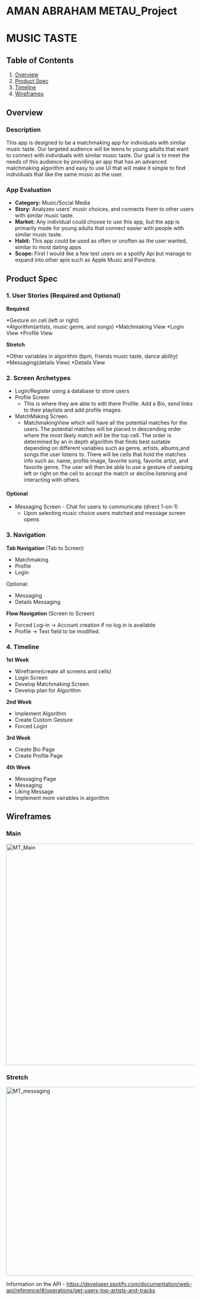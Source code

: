 #  AMAN ABRAHAM  METAU_Project

# MUSIC TASTE

## Table of Contents
1. [Overview](#Overview)
1. [Product Spec](#Product-Spec)
1. [Timeline](#Timeline)
1. [Wireframes](#Wireframes)

## Overview
### Description
This app is designed to be a matchmaking app for individuals with similar music taste. Our targeted audience will be teens to young adults that want to connect with individuals with similar music taste. Our goal is to meet the needs of this audience by providing an app that has an advanced matchmaking algorithm and easy to use UI that will make it simple to find individuals that like the same music as the user.



### App Evaluation
- **Category:** Music/Social Media
- **Story:** Analyzes users' music choices, and connects them to other users with similar music taste.
- **Market:** Any individual could choose to use this app, but the app is primarily made for young adults that connect easier with people with similar music taste. 
- **Habit:** This app could be used as often or unoften as the user wanted, similar to most dating apps
- **Scope:** First I would like a few test users on a spotify Api but manage to expand into other apis such as Apple Music and Pandora. 

## Product Spec
### 1. User Stories (Required and Optional)

**Required**

*Gesture on cell (left or right)  
*Algorithm(artists, music genre, and songs)
*Matchmaking View
*Login View
*Profile View


**Stretch**

*Other variables in algorithm (bpm, friends music taste, dance ability) 
*Messaging(details View)
*Details View


### 2. Screen Archetypes

* Login/Register using a database to store users
* Profile Screen 
   *  This is where they are able to edit there Profile. Add a Bio, send links to their playlists and add profile images.
* MatchMaking Screen.
   * MatchmakingView which will have all the potential matches for the users. The potential matches will be placed in descending order where the most likely match will be the top cell. The order is determined by an in depth algorithm that finds best suitable depending on different variables such as genre, artists, albums,and songs the user listens to. There will be cells that hold the matches info such as: name, profile image, favorite song, favorite artist, and favorite genre. The user will then be able to use a gesture of swiping left or right on the cell to accept the match or decline.listening and interacting with others.

#### Optional
* Messaging Screen - Chat for users to communicate (direct 1-on-1)
   * Upon selecting music choice users matched and message screen opens

### 3. Navigation

**Tab Navigation** (Tab to Screen)

* Matchmaking
* Profile
* Login

Optional:
* Messaging
* Details Messaging

**Flow Navigation** (Screen to Screen)
* Forced Log-in -> Account creation if no log in is available
* Profile -> Text field to be modified. 

### 4. Timeline

**1st Week**  

* Wireframe(create all screens and cells)  
* Login Screen
* Develop Matchmaking Screen
* Develop plan for Algorithm

**2nd Week**  

* Implement Algorithm
* Create Custom Gesture
* Forced Login

**3rd Week**  

* Create Bio Page
* Create Profile Page

**4th Week** 
* Messaging Page
* Messaging
* Liking Message
* Implement more vairables in algorithm

## Wireframes

### Main  
<img width="593" alt="MT_Main" src="https://user-images.githubusercontent.com/103143506/176749661-9234334d-cc50-4e05-abe1-39cba9d4cc74.png">  

### Stretch  
<img width="505" alt="MT_messaging" src="https://user-images.githubusercontent.com/103143506/176749732-8ff08d66-5c24-4906-9351-32e6ebc81753.png">

Information on the API - https://developer.spotify.com/documentation/web-api/reference/#/operations/get-users-top-artists-and-tracks


